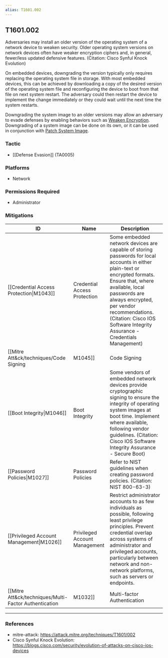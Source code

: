 ```yaml
---
alias: T1601.002
---
```


## T1601.002

Adversaries may install an older version of the operating system of a network device to weaken security.  Older operating system versions on network devices often have weaker encryption ciphers and, in general, fewer/less updated defensive features. (Citation: Cisco Synful Knock Evolution)

On embedded devices, downgrading the version typically only requires replacing the operating system file in storage.  With most embedded devices, this can be achieved by downloading a copy of the desired version of the operating system file and reconfiguring the device to boot from that file on next system restart.  The adversary could then restart the device to implement the change immediately or they could wait until the next time the system restarts.

Downgrading the system image to an older versions may allow an adversary to evade defenses by enabling behaviors such as [Weaken Encryption](https://attack.mitre.org/techniques/T1600).  Downgrading of a system image can be done on its own, or it can be used in conjunction with [Patch System Image](https://attack.mitre.org/techniques/T1601/001).  


### Tactic
- [[Defense Evasion]] (TA0005)

### Platforms
- Network

### Permissions Required
- Administrator

### Mitigations

| ID | Name | Description |
| --- | --- | --- |
| [[Credential Access Protection\|M1043]] | Credential Access Protection | Some embedded network devices are capable of storing passwords for local accounts in either plain-text or encrypted formats.  Ensure that, where available, local passwords are always encrypted, per vendor recommendations. (Citation: Cisco IOS Software Integrity Assurance - Credentials Management) |
| [[Mitre Att&ck/techniques/Code Signing|M1045]] | Code Signing | Many vendors provide digitally signed operating system images to validate the integrity of the software used on their platform.  Make use of this feature where possible in order to prevent and/or detect attempts by adversaries to compromise the system image. (Citation: Cisco IOS Software Integrity Assurance - Deploy Signed IOS) |
| [[Boot Integrity\|M1046]] | Boot Integrity | Some vendors of embedded network devices provide cryptographic signing to ensure the integrity of operating system images at boot time.  Implement where available, following vendor guidelines. (Citation: Cisco IOS Software Integrity Assurance - Secure Boot) |
| [[Password Policies\|M1027]] | Password Policies | Refer to NIST guidelines when creating password policies.  (Citation: NIST 800-63-3) |
| [[Privileged Account Management\|M1026]] | Privileged Account Management | Restrict administrator accounts to as few individuals as possible, following least privilege principles.  Prevent credential overlap across systems of administrator and privileged accounts, particularly between network and non-network platforms, such as servers or endpoints. |
| [[Mitre Att&ck/techniques/Multi-Factor Authentication|M1032]] | Multi-factor Authentication | Use multi-factor authentication for user and privileged accounts. Most embedded network devices support TACACS+ and/or RADIUS.  Follow vendor prescribed best practices for hardening access control.(Citation: Cisco IOS Software Integrity Assurance - TACACS) |


---
### References

- mitre-attack: https://attack.mitre.org/techniques/T1601/002
- Cisco Synful Knock Evolution: https://blogs.cisco.com/security/evolution-of-attacks-on-cisco-ios-devices
